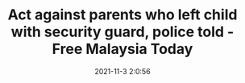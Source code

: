 ---
"title": "Act against parents who left child with security guard, police told - Free Malaysia Today"
"date": "2021-11-3 2:0:56"
"feed_name": "GOOGLENEWSINDUSTRIAL"
"feed_website": "https://news.google.com/search?q=industrial%2Bincident&hl=en-US&gl=US&ceid=US:en"
"feed_rss": "https://news.google.com/rss/search?q=industrial%2Bincident&hl=en-US&gl=US&ceid=US:en"
"link": "https://www.freemalaysiatoday.com/category/nation/2021/11/03/act-against-parents-who-left-child-with-security-guard-police-told/"
"source": "{'href': 'https://www.freemalaysiatoday.com', 'title': 'Free Malaysia Today'}"
"file": "_posts/2021-1-1-a4ea08bfeb58acfcc950c1462e038e55558439ff.md"
"accident": "0"
"drilling": "0"
"dead": "0"
"injured": "0"
"arrested": "0"
"place": "unknown place"
"where": "unknown site"
"causes": "unknown"
"place_uri": "unknown place"
---
